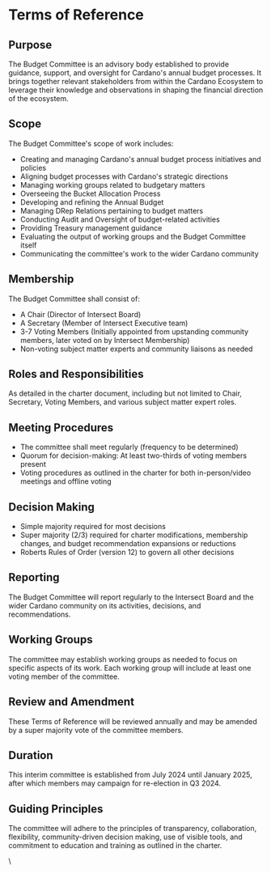 # Terms of Reference

## Purpose

The Budget Committee is an advisory body established to provide guidance, support, and oversight for Cardano's annual budget processes. It brings together relevant stakeholders from within the Cardano Ecosystem to leverage their knowledge and observations in shaping the financial direction of the ecosystem.

## Scope

The Budget Committee's scope of work includes:

* Creating and managing Cardano's annual budget process initiatives and policies
* Aligning budget processes with Cardano's strategic directions
* Managing working groups related to budgetary matters
* Overseeing the Bucket Allocation Process
* Developing and refining the Annual Budget
* Managing DRep Relations pertaining to budget matters
* Conducting Audit and Oversight of budget-related activities
* Providing Treasury management guidance
* Evaluating the output of working groups and the Budget Committee itself
* Communicating the committee's work to the wider Cardano community

## Membership

The Budget Committee shall consist of:

* A Chair (Director of Intersect Board)
* A Secretary (Member of Intersect Executive team)
* 3-7 Voting Members (Initially appointed from upstanding community members, later voted on by Intersect Membership)
* Non-voting subject matter experts and community liaisons as needed

## Roles and Responsibilities

As detailed in the charter document, including but not limited to Chair, Secretary, Voting Members, and various subject matter expert roles.

## Meeting Procedures

* The committee shall meet regularly (frequency to be determined)
* Quorum for decision-making: At least two-thirds of voting members present
* Voting procedures as outlined in the charter for both in-person/video meetings and offline voting

## Decision Making

* Simple majority required for most decisions
* Super majority (2/3) required for charter modifications, membership changes, and budget recommendation expansions or reductions
* Roberts Rules of Order (version 12) to govern all other decisions

## Reporting

The Budget Committee will report regularly to the Intersect Board and the wider Cardano community on its activities, decisions, and recommendations.

## Working Groups

The committee may establish working groups as needed to focus on specific aspects of its work. Each working group will include at least one voting member of the committee.

## Review and Amendment

These Terms of Reference will be reviewed annually and may be amended by a super majority vote of the committee members.

## Duration

This interim committee is established from July 2024 until January 2025, after which members may campaign for re-election in Q3 2024.

## Guiding Principles

The committee will adhere to the principles of transparency, collaboration, flexibility, community-driven decision making, use of visible tools, and commitment to education and training as outlined in the charter.

\
